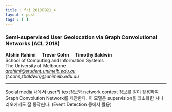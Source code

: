 ```yaml
---
title : fri_20180921_4
layout : post
tags : [ ]
---
```


<h3>Semi-supervised User Geolocation via Graph Convolutional Networks (ACL 2018)</h3>


<p>

<b>Afshin Rahimi &nbsp;&nbsp;&nbsp;&nbsp; Trevor Cohn &nbsp;&nbsp;&nbsp;&nbsp; Timothy Baldwin</b><br/>
School of Computing and Information Systems<br/>
The University of Melbourne<br/>
<em>arahimi@student.unimelb.edu.au</em><br/>
<em>{t.cohn,tbaldwin}@unimelb.edu.au</em><br/>


</p>

<hr />
<p>
Social media 내에서 user의 text정보와 network context 정보를 같이 활용하여 Graph Convolution Network를 제안한다. 이 모델은 supervision을 최소화한 시나리오에서도 잘 동작한다. (Event Detection 등에서 활용) 
</p>